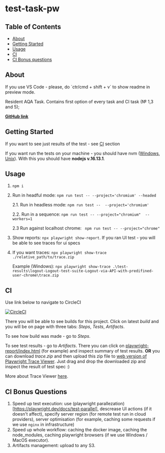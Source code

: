 # test-task-pw

## Table of Contents

- [About](#about)
- [Getting Started](#getting_started)
- [Usage](#usage)
- [CI](#ci)
- [CI Bonus questions](#ci-bonus)


<h2 id = "about"> About </h2>
If you use VS Code - please, do `ctr/cmd + shift + v` to  show readme in preview mode.

Resident AQA Task. Contains first option of every task and CI task (№ 1,3 and 5); 

[**GitHub link**](https://github.com/Ernst-D/test-task-pw-js)

<h2 id = "getting_started"> Getting Started </h2>

If you want to see just results of the test - see [CI](#ci) section

If you want run the tests on your machine - you should have nvm ([Windows](https://github.com/nvm-sh/nvm), [Unix](https://github.com/nvm-sh/nvm)). With this you should have **nodejs v.16.13.1**.

<h2 id = "usage"> Usage </h2>

1. `npm i`
2. Run in headful mode: `npm run test -- --project='chromium' --headed`
    
    2.1. Run in headless mode: `npm run test -- 
    --project='chromium'`
    
    2.2. Run in a sequence: `npm run test -- --project="chromium"  --workers=1`

    2.3 Run against localhost chrome: ` npm run test -- --project="chrome"`

3. Show reports: `npx playwright show-report`. If you ran UI test - you will be able to see traces for ui specs

4. If you want traces: `npx playwright show-trace ./relative_path/to/trace.zip`

    Example (Windows): `npx playwright show-trace .\test-results\logout-Logout-test-suite-Logout-via-API-with-predifined-user-chrome\trace.zip`

<h2 id = "ci"> CI </h2>

Use link below to navigate to CircleCI

[![CircleCI](https://circleci.com/gh/Ernst-D/test-task-pw-js/tree/main.svg?style=svg)](https://circleci.com/gh/Ernst-D/test-task-pw-js/tree/main)

There you will be able to see builds for this project. Click on latest *build* and you will be on page with three tabs: *Steps*, *Tests*, *Artifacts*. 

To see how build was made - go to *Steps*.

To see test results - go to *Artifacts*. 
There you can click on [playwright-report/index.html](https://11-447347280-gh.circle-artifacts.com/0/playwright-report/index.html) (for example) and inspect summary of test results. **OR** you can download *trace.zip* and then upload this zip file to [web version of Playwright Trace Viewer](https://trace.playwright.dev/). Just drag and drop the downloaded zip and inspect the result of test spec :)

More about Trace Viewer [here](https://playwright.dev/docs/trace-viewer).


<h2 id = "ci-bonus"> CI Bonus Questions </h2>

1. Speed up test execution: use (playwright parallezation)[https://playwright.dev/docs/test-parallel], descrease UI actions (if it doesn't affect), specify server region (for remote test run in cloud providers), server optimisation (for example, caching some requests if we use `nginx` in infrastructure)
2. Speed up whole workflow:  caching the docker image, caching the node_modules, caching playwright browsers (if we use Windows / MacOS executor).
3. Artifacts management: upload to any S3. 


